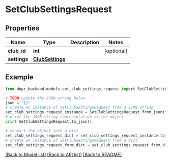 # SetClubSettingsRequest


## Properties
Name | Type | Description | Notes
------------ | ------------- | ------------- | -------------
**club_id** | **int** |  | [optional] 
**settings** | [**ClubSettings**](ClubSettings.md) |  | 

## Example

```python
from dupr_backend.models.set_club_settings_request import SetClubSettingsRequest

# TODO update the JSON string below
json = "{}"
# create an instance of SetClubSettingsRequest from a JSON string
set_club_settings_request_instance = SetClubSettingsRequest.from_json(json)
# print the JSON string representation of the object
print SetClubSettingsRequest.to_json()

# convert the object into a dict
set_club_settings_request_dict = set_club_settings_request_instance.to_dict()
# create an instance of SetClubSettingsRequest from a dict
set_club_settings_request_form_dict = set_club_settings_request.from_dict(set_club_settings_request_dict)
```
[[Back to Model list]](../README.md#documentation-for-models) [[Back to API list]](../README.md#documentation-for-api-endpoints) [[Back to README]](../README.md)


